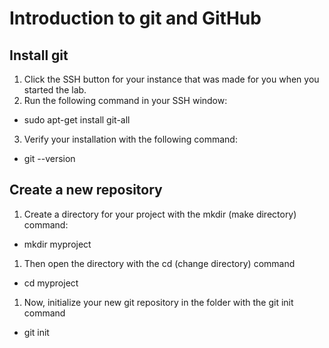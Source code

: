 # Introduction to git and GitHub
## Install git
1. Click the SSH button for your instance that was made for you when you started the lab.
1. Run the following command in your SSH window:
* sudo apt-get install git-all
3. Verify your installation with the following command:
* git --version
## Create a new repository
1. Create a directory for your project with the mkdir (make directory) command:
* mkdir myproject
1. Then open the directory with the cd (change directory) command
* cd myproject
1. Now, initialize your new git repository in the folder with the git init command
* git init

